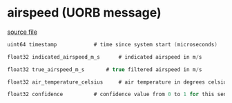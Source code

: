 # airspeed (UORB message)
        


[source file](https://github.com/PX4/PX4-Autopilot/blob/master/msg/airspeed.msg)

```c
uint64 timestamp			# time since system start (microseconds)

float32 indicated_airspeed_m_s		# indicated airspeed in m/s

float32 true_airspeed_m_s		# true filtered airspeed in m/s

float32 air_temperature_celsius		# air temperature in degrees celsius, -1000 if unknown

float32 confidence			# confidence value from 0 to 1 for this sensor

```
